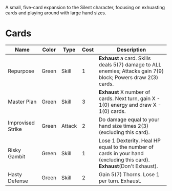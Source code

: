 A small, five-card expansion to the Silent character, focusing on exhuasting cards and playing around with large hand sizes.


# Cards
Name | Color | Type | Cost | Description 
--- | --- | --- | --- | --- 
Repurpose | Green | Skill | 1 | **Exhaust** a card. Skills deals 5(7) damage to ALL enemies; Attacks gain 7(9) block;  Powers draw 2(3) cards. |
Master Plan | Green | Skill | 3 | **Exhaust** X number of cards. Next turn, gain X - 1(0) energy and draw X - 1(0) cards.
Improvised Strike | Green | Attack | 2 | Do damage equal to your hand size times 2(3) (excluding this card).
Risky Gambit | Green | Skill | 1 | Lose 1 Dexterity. Heal HP equal to the number of cards in your hand (excluding this card).  **Exhaust**(Don't Exhaust).
Hasty Defense | Green | Skill | 2 | Gain 5(7) Thorns. Lose 1 per turn. Exhaust.
